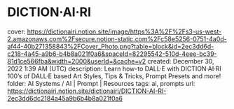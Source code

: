 # DICTION·AI·RI

cover: https://dictionairi.notion.site/image/https%3A%2F%2Fs3-us-west-2.amazonaws.com%2Fsecure.notion-static.com%2Fc58e5256-0751-4a0d-af44-40b271358843%2FCover_Photo.png?table=block&id=2ec3dd6d-c218-4a45-a9b6-b4b8a021f0a6&spaceId=82295542-510d-4eee-bc39-81d1ce566fba&width=2000&userId=&cache=v2
created: December 30, 2022 1:39 AM (UTC)
description: Learn how-to DALL·E with DICTION·AI·RI 100’s of DALL·E based Art Styles, Tips & Tricks, Prompt Presets and more!
folder: AI Systems / AI | Prompt | Resources
tags: ai, prompts
url: https://dictionairi.notion.site/dictionairi/DICTION-AI-RI-2ec3dd6dc2184a45a9b6b4b8a021f0a6